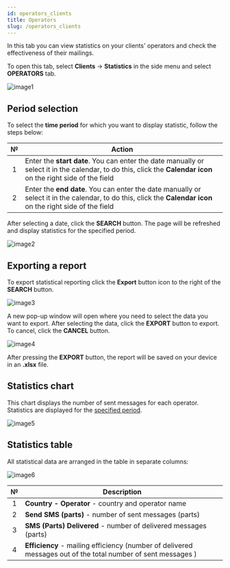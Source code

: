 ```yaml
---
id: operators_clients
title: Operators
slug: /operators_clients
---
```


In this tab you can view statistics on your clients' operators and check the effectiveness of their mailings.

To open this tab, select **Clients** → **Statistics** in the side menu and select **OPERATORS** tab.

![image1](/img/en/clients_statistics_operators/image1.png)

## Period selection

To select the **time period** for which you want to display statistic, follow the steps below:

|  №  | Action |
| :-: | ------ |
| 1 | Enter the **start date**. You can enter the date manually or select it in the calendar, to do this, click the **Calendar icon** on the right side of the field |
| 2 | Enter the **end date**. You can enter the date manually or select it in the calendar, to do this, click the **Calendar icon** on the right side of the field |

After selecting a date, click the **SEARCH** button. The page will be refreshed and display statistics for the specified period.

![image2](/img/en/clients_statistics_operators/image2.png)

## Exporting a report

To export statistical reporting click the **Export** button icon to the right of the **SEARCH** button.

![image3](/img/en/clients_statistics_operators/image3.png)

A new pop-up window will open where you need to select the data you want to export. After selecting the data, click the **EXPORT** button to export. To cancel, click the **CANCEL** button.

![image4](/img/en/clients_statistics_operators/image4.png)

After pressing the **EXPORT** button, the report will be saved on your device in an **.xlsx** file.

## Statistics chart

This chart displays the number of sent messages for each operator. Statistics are displayed for the [specified period](#period-selection).

![image5](/img/en/clients_statistics_operators/image5.png)

## Statistics table

All statistical data are arranged in the table in separate columns:

![image6](/img/en/clients_statistics_operators/image6.png)

|  №  | Description |
| :-: | ----------- |
| 1 | **Country - Operator** - country and operator name |
| 2 | **Send SMS (parts)** - number of sent messages (parts) |
| 3 | **SMS (Parts) Delivered** - number of delivered messages (parts) |
| 4 | **Efficiency** - mailing efficiency (number of delivered messages out of the total number of sent messages ) |
